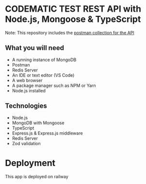 # CODEMATIC TEST REST API with Node.js, Mongoose & TypeScript

Note: This repository includes the [postman collection for the API](postman_collection.json)

## What you will need

- A running instance of MongoDB
- Postman
- Redis Server
- An IDE or text editor (VS Code)
- A web browser
- A package manager such as NPM or Yarn
- Node.js installed

## Technologies

- Node.js
- MongoDB with Mongoose
- TypeScript
- Express.js & Express.js middleware
- Redis Server
- Zod validation

# Deployment

This app is deployed on railway
